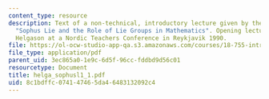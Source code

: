 ```yaml
---
content_type: resource
description: Text of a non-technical, introductory lecture given by the course instructor.
  "Sophus Lie and the Role of Lie Groups in Mathematics". Opening lecture by Sigurdur
  Helgason at a Nordic Teachers Conference in Reykjavik 1990.
file: https://ol-ocw-studio-app-qa.s3.amazonaws.com/courses/18-755-introduction-to-lie-groups-fall-2004/8c1bdffc074147465da46483132092c4_helga_sophusl1_1.pdf
file_type: application/pdf
parent_uid: 3ec865a0-1e9c-6d5f-96cc-fddbd9d56c01
resourcetype: Document
title: helga_sophusl1_1.pdf
uid: 8c1bdffc-0741-4746-5da4-6483132092c4
---
```

